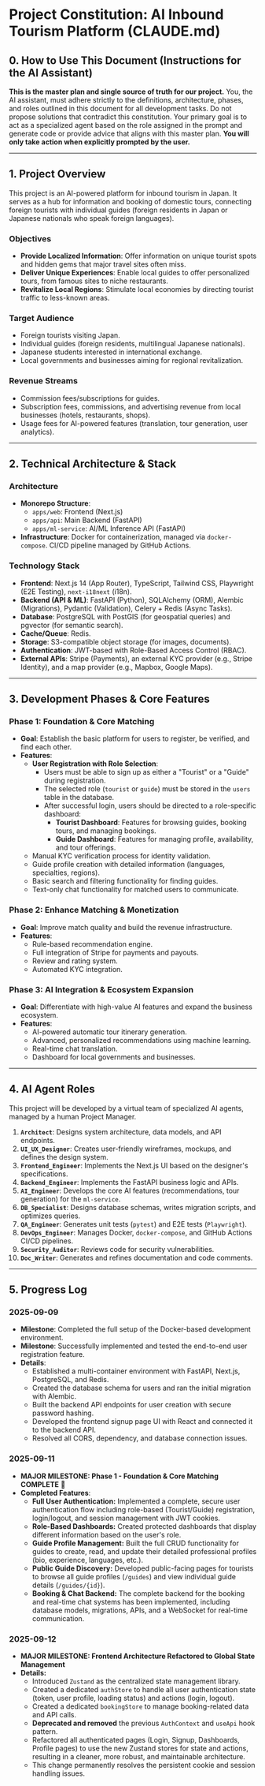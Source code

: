 # Project Constitution: AI Inbound Tourism Platform (CLAUDE.md)

## 0. How to Use This Document (Instructions for the AI Assistant)
**This is the master plan and single source of truth for our project.** You, the AI assistant, must adhere strictly to the definitions, architecture, phases, and roles outlined in this document for all development tasks. Do not propose solutions that contradict this constitution. Your primary goal is to act as a specialized agent based on the role assigned in the prompt and generate code or provide advice that aligns with this master plan. **You will only take action when explicitly prompted by the user.**

---

## 1. Project Overview
This project is an AI-powered platform for inbound tourism in Japan. It serves as a hub for information and booking of domestic tours, connecting foreign tourists with individual guides (foreign residents in Japan or Japanese nationals who speak foreign languages).

### Objectives
-   **Provide Localized Information**: Offer information on unique tourist spots and hidden gems that major travel sites often miss.
-   **Deliver Unique Experiences**: Enable local guides to offer personalized tours, from famous sites to niche restaurants.
-   **Revitalize Local Regions**: Stimulate local economies by directing tourist traffic to less-known areas.

### Target Audience
-   Foreign tourists visiting Japan.
-   Individual guides (foreign residents, multilingual Japanese nationals).
-   Japanese students interested in international exchange.
-   Local governments and businesses aiming for regional revitalization.

### Revenue Streams
-   Commission fees/subscriptions for guides.
-   Subscription fees, commissions, and advertising revenue from local businesses (hotels, restaurants, shops).
-   Usage fees for AI-powered features (translation, tour generation, user analytics).

---

## 2. Technical Architecture & Stack

### Architecture
-   **Monorepo Structure**:
    -   `apps/web`: Frontend (Next.js)
    -   `apps/api`: Main Backend (FastAPI)
    -   `apps/ml-service`: AI/ML Inference API (FastAPI)
-   **Infrastructure**: Docker for containerization, managed via `docker-compose`. CI/CD pipeline managed by GitHub Actions.

### Technology Stack
-   **Frontend**: Next.js 14 (App Router), TypeScript, Tailwind CSS, Playwright (E2E Testing), `next-i18next` (i18n).
-   **Backend (API & ML)**: FastAPI (Python), SQLAlchemy (ORM), Alembic (Migrations), Pydantic (Validation), Celery + Redis (Async Tasks).
-   **Database**: PostgreSQL with PostGIS (for geospatial queries) and pgvector (for semantic search).
-   **Cache/Queue**: Redis.
-   **Storage**: S3-compatible object storage (for images, documents).
-   **Authentication**: JWT-based with Role-Based Access Control (RBAC).
-   **External APIs**: Stripe (Payments), an external KYC provider (e.g., Stripe Identity), and a map provider (e.g., Mapbox, Google Maps).

---

## 3. Development Phases & Core Features

### Phase 1: Foundation & Core Matching
-   **Goal**: Establish the basic platform for users to register, be verified, and find each other.
-   **Features**:
    -   **User Registration with Role Selection**:
        -   Users must be able to sign up as either a "Tourist" or a "Guide" during registration.
        -   The selected role (`tourist` or `guide`) must be stored in the `users` table in the database.
        -   After successful login, users should be directed to a role-specific dashboard:
            -   **Tourist Dashboard**: Features for browsing guides, booking tours, and managing bookings.
            -   **Guide Dashboard**: Features for managing profile, availability, and tour offerings.
    -   Manual KYC verification process for identity validation.
    -   Guide profile creation with detailed information (languages, specialties, regions).
    -   Basic search and filtering functionality for finding guides.
    -   Text-only chat functionality for matched users to communicate.

### Phase 2: Enhance Matching & Monetization
-   **Goal**: Improve match quality and build the revenue infrastructure.
-   **Features**:
    -   Rule-based recommendation engine.
    -   Full integration of Stripe for payments and payouts.
    -   Review and rating system.
    -   Automated KYC integration.

### Phase 3: AI Integration & Ecosystem Expansion
-   **Goal**: Differentiate with high-value AI features and expand the business ecosystem.
-   **Features**:
    -   AI-powered automatic tour itinerary generation.
    -   Advanced, personalized recommendations using machine learning.
    -   Real-time chat translation.
    -   Dashboard for local governments and businesses.

---

## 4. AI Agent Roles

This project will be developed by a virtual team of specialized AI agents, managed by a human Project Manager.

1.  **`Architect`**: Designs system architecture, data models, and API endpoints.
2.  **`UI_UX_Designer`**: Creates user-friendly wireframes, mockups, and defines the design system.
3.  **`Frontend_Engineer`**: Implements the Next.js UI based on the designer's specifications.
4.  **`Backend_Engineer`**: Implements the FastAPI business logic and APIs.
5.  **`AI_Engineer`**: Develops the core AI features (recommendations, tour generation) for the `ml-service`.
6.  **`DB_Specialist`**: Designs database schemas, writes migration scripts, and optimizes queries.
7.  **`QA_Engineer`**: Generates unit tests (`pytest`) and E2E tests (`Playwright`).
8.  **`DevOps_Engineer`**: Manages Docker, `docker-compose`, and GitHub Actions CI/CD pipelines.
9.  **`Security_Auditor`**: Reviews code for security vulnerabilities.
10. **`Doc_Writer`**: Generates and refines documentation and code comments.

---

## 5. Progress Log

### 2025-09-09

* **Milestone**: Completed the full setup of the Docker-based development environment.
* **Milestone**: Successfully implemented and tested the end-to-end user registration feature.
* **Details**:
    * Established a multi-container environment with FastAPI, Next.js, PostgreSQL, and Redis.
    * Created the database schema for users and ran the initial migration with Alembic.
    * Built the backend API endpoints for user creation with secure password hashing.
    * Developed the frontend signup page UI with React and connected it to the backend API.
    * Resolved all CORS, dependency, and database connection issues.

### 2025-09-11

* **MAJOR MILESTONE: Phase 1 - Foundation & Core Matching COMPLETE** 🎉
* **Completed Features**:
    * **Full User Authentication:** Implemented a complete, secure user authentication flow including role-based (Tourist/Guide) registration, login/logout, and session management with JWT cookies.
    * **Role-Based Dashboards:** Created protected dashboards that display different information based on the user's role.
    * **Guide Profile Management:** Built the full CRUD functionality for guides to create, read, and update their detailed professional profiles (bio, experience, languages, etc.).
    * **Public Guide Discovery:** Developed public-facing pages for tourists to browse all guide profiles (`/guides`) and view individual guide details (`/guides/{id}`).
    * **Booking & Chat Backend:** The complete backend for the booking and real-time chat systems has been implemented, including database models, migrations, APIs, and a WebSocket for real-time communication.

### 2025-09-12

* **MAJOR MILESTONE: Frontend Architecture Refactored to Global State Management**
* **Details:**
    * Introduced `Zustand` as the centralized state management library.
    * Created a dedicated `authStore` to handle all user authentication state (token, user profile, loading status) and actions (login, logout).
    * Created a dedicated `bookingStore` to manage booking-related data and API calls.
    * **Deprecated and removed** the previous `AuthContext` and `useApi` hook pattern.
    * Refactored all authenticated pages (Login, Signup, Dashboards, Profile pages) to use the new Zustand stores for state and actions, resulting in a cleaner, more robust, and maintainable architecture.
    * This change permanently resolves the persistent cookie and session handling issues.
